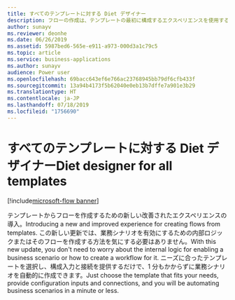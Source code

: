 ```yaml
---
title: すべてのテンプレートに対する Diet デザイナー
description: フローの作成は、テンプレートの最初に構成するエクスペリエンスを使用するととても簡単です。ユーザーは、必要なパラメーターを指定して実行するだけです。
author: sunayv
ms.reviewer: deonhe
ms.date: 06/26/2019
ms.assetid: 5987bed6-565e-e911-a973-000d3a1c79c5
ms.topic: article
ms.service: business-applications
ms.author: sunayv
audience: Power user
ms.openlocfilehash: 69bacc643ef6e766ac23768945bb79df6cfb433f
ms.sourcegitcommit: 13a94b4173f5b62040e0eb13b7dffe7a901e3b29
ms.translationtype: HT
ms.contentlocale: ja-JP
ms.lasthandoff: 07/18/2019
ms.locfileid: "1756690"
---
```

# <a name="diet-designer-for-all-templates"></a><span data-ttu-id="1f224-103">すべてのテンプレートに対する Diet デザイナー</span><span class="sxs-lookup"><span data-stu-id="1f224-103">Diet designer for all templates</span></span>

[!include[microsoft-flow banner](../includes/microsoft-flow.md)]

<span data-ttu-id="1f224-104">テンプレートからフローを作成するための新しい改善されたエクスペリエンスの導入。</span><span class="sxs-lookup"><span data-stu-id="1f224-104">Introducing a new and improved experience for creating flows from templates.</span></span> <span data-ttu-id="1f224-105">この新しい更新では、業務シナリオを有効にするための内部ロジックまたはそのフローを作成する方法を気にする必要はありません。</span><span class="sxs-lookup"><span data-stu-id="1f224-105">With this new update, you don't need to worry about the internal logic for enabling a business scenario or how to create a workflow for it.</span></span> <span data-ttu-id="1f224-106">ニーズに合ったテンプレートを選択し、構成入力と接続を提供するだけで、1 分もかからずに業務シナリオを自動的に作成できます。</span><span class="sxs-lookup"><span data-stu-id="1f224-106">Just choose the template that fits your needs, provide configuration inputs and connections, and you will be automating business scenarios in a minute or less.</span></span>
